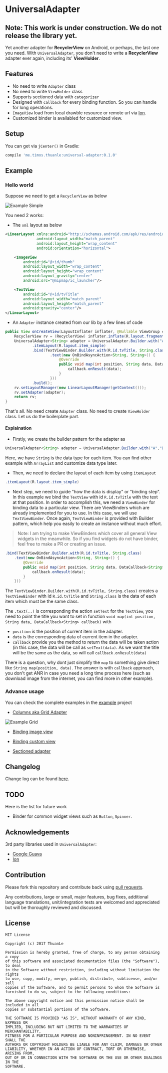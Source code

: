 # UniversalAdapter

**Note: This work is under construction. We do not release the library yet.**
------------------------------------------

Yet another adapter for **RecyclerView** on Android, or perhaps, the last one you need. With `UniversalAdapter`, you don't need to write a **RecyclerView** adapter ever again, including its' **ViewHolder**.

## Features

* No need to write `Adapter` class
* No need to write `ViewHolder` class
* Supports sectioned data with `categorizer`
* Designed with `callback` for every binding function. So you can handle for long operations.
* `ImageView` load from local drawble resource or remote url via [Ion](https://github.com/koush/ion).
* Customized binder is availabled for customized view.

## Setup

You can get via `jCenter()` in Gradle:

```groovy
compile 'me.timos.thuanle:universal-adapter:0.1.0'
```

## Example  

### Hello world

Suppose we need to get a `RecyclerView` as below

![Example Simple](doc/screenshot/example-simple.png)

You need 2 works:

* The `xml` layout as below

```xml
<LinearLayout xmlns:android="http://schemas.android.com/apk/res/android"
              android:layout_width="match_parent"
              android:layout_height="wrap_content"
              android:orientation="horizontal">

    <ImageView
        android:id="@+id/thumb"
        android:layout_width="wrap_content"
        android:layout_height="wrap_content"
        android:layout_gravity="center"
        android:src="@mipmap/ic_launcher"/>

    <TextView
        android:id="@+id/tvTitle"
        android:layout_width="match_parent"
        android:layout_height="match_parent"
        android:gravity="center"/>
</LinearLayout>
```

* An `Adapter` instance created from our lib by a few lines of code

```java
public View onCreateView(LayoutInflater inflater, @Nullable ViewGroup container, @Nullable Bundle savedInstanceState) {
    RecyclerView rv = (RecyclerView) inflater.inflate(R.layout.fragment_recycler, container, false);
    UniversalAdapter<String> adapter = UniversalAdapter.Builder.with("A","B","C","D","E","F","G","H","I","J")
            .itemLayout(R.layout.item_simple)
            .bind(TextViewBinder.Builder.with(R.id.tvTitle, String.class)
                    .text(new OnBindAsyncAction<String, String>() {
                        @Override
                        public void map(int position, String data, DataCallback<String> callback) {
                            callback.onResult(data);
                        }
                    }))
            .build();
    rv.setLayoutManager(new LinearLayoutManager(getContext()));
    rv.setAdapter(adapter);
    return rv;
}
```

That's all. No need create `Adapter` class. No need to create `ViewHolder` class. Let us do the boilerplate part.

#### Explaination

* Firstly, we create the builder pattern for the adapter as

```java
UniversalAdapter<String> adapter = UniversalAdapter.Builder.with("A","B","C","D","E","F","G","H","I","J")
```

Here, we have `String` is the data type for each item. You can find other example with `ArrayList` and customize data type later.

* Then, we need to declare the layout of each item by using `itemLayout`

```java
.itemLayout(R.layout.item_simple)
```

* Next step, we need to guide "how the data is display" or "binding step". In this example we bind the `TextView` with id `R.id.tvTitle` with the text at that position. In order to accomplish this, we need a `ViewBinder` for binding data to a particular view. There are ViewBinders which are already implemented for you to use. In this case, we will use `TextViewBinder`. Once again, `TextViewBinder` is provided with Builder pattern, which help you easily to create an instance without much effort.

> Note: I am trying to make ViewBinders which cover all general View widgets in the meanwhile. So if you find widgets do not have binder, feel free to make a PR or creating an issue.

```java
.bind(TextViewBinder.Builder.with(R.id.tvTitle, String.class)
    .text(new OnBindAsyncAction<String, String>() {
        @Override
        public void map(int position, String data, DataCallback<String> callback) {
            callback.onResult(data);
        }
    }))
```
The `TextViewBinder.Builder.with(R.id.tvTitle, String.class)` creates a `TextViewBinder` with id `R.id.tvTitle` and `String.class` is the data of each item which must be the same class. 

The `.text(..)` is corresponding the action `setText` for the `TextView`, you need to point the title you want to set in function `void map(int position, String data, DataCallback<String> callback)` with

* `position` is the position of current item in the adapter.
* `data` is the corresponding data of current item in the adapter.
* `callback` provide you the method to return the data will be taken action (in this case, the data will be call as `setText(data)`. As we want the title will be the same as the data, so will call `callback.onResult(data)`

There is a question, why dont just simplify the `map` to something give direct like `String map(position, data)`. The answer is with `callback` approach, you don't get ANR in case you need a long time process here (such as download image from the internet, you can find more in other example).

### Advance usage

You can check the complete examples in the [example](https://github.com/ldt116/UniversalAdapter/tree/master/example) project

* [Columns aka Grid Adapter](doc/uasge-grid.md)

![Example Grid](doc/screenshot/example-grid.png)

* [Binding image view](doc/usage-image.md)

* [Binding custom view](doc/usage-custom-view.md)

* [Sectioned adapter](doc/usage-group.md)


## Changelog
Change log can be found [here](doc/changelog.md).

## TODO

Here is the list for future work

* Binder for common widget views such as `Button`, `Spinner`.

Acknowledgements
----------------

3rd party libraries used in `UniversalAdapter`:

* [Google Guava](https://github.com/google/guava)
* [Ion](https://github.com/koush/ion)


Contribution
------------ 

Please fork this repository and contribute back using [pull requests](https://github.com/ldt116/UniversalAdapter/pulls).

Any contributions, large or small, major features, bug fixes, additional language translations, unit/integration tests are welcomed and appreciated but will be thoroughly reviewed and discussed.


License
-------
    
    MIT License
    
    Copyright (c) 2017 ThuanLe
    
    Permission is hereby granted, free of charge, to any person obtaining a copy
    of this software and associated documentation files (the "Software"), to deal
    in the Software without restriction, including without limitation the rights
    to use, copy, modify, merge, publish, distribute, sublicense, and/or sell
    copies of the Software, and to permit persons to whom the Software is
    furnished to do so, subject to the following conditions:
    
    The above copyright notice and this permission notice shall be included in all
    copies or substantial portions of the Software.
    
    THE SOFTWARE IS PROVIDED "AS IS", WITHOUT WARRANTY OF ANY KIND, EXPRESS OR
    IMPLIED, INCLUDING BUT NOT LIMITED TO THE WARRANTIES OF MERCHANTABILITY,
    FITNESS FOR A PARTICULAR PURPOSE AND NONINFRINGEMENT. IN NO EVENT SHALL THE
    AUTHORS OR COPYRIGHT HOLDERS BE LIABLE FOR ANY CLAIM, DAMAGES OR OTHER
    LIABILITY, WHETHER IN AN ACTION OF CONTRACT, TORT OR OTHERWISE, ARISING FROM,
    OUT OF OR IN CONNECTION WITH THE SOFTWARE OR THE USE OR OTHER DEALINGS IN THE
    SOFTWARE.
